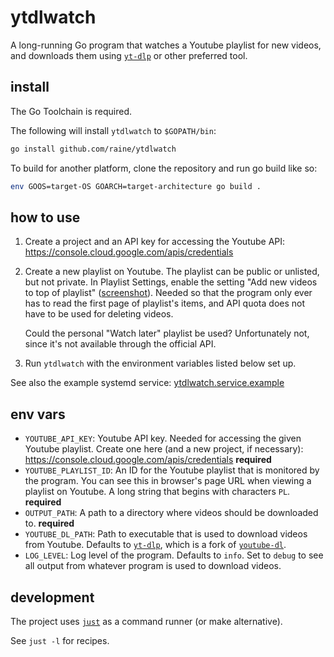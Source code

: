 # ytdlwatch

A long-running Go program that watches a Youtube playlist for new videos, and
downloads them using [`yt-dlp`][yt-dlp] or other preferred tool.

## install

The Go Toolchain is required.

The following will install `ytdlwatch` to `$GOPATH/bin`:

```sh
go install github.com/raine/ytdlwatch
```

To build for another platform, clone the repository and run go build like so:

```sh
env GOOS=target-OS GOARCH=target-architecture go build .
```

## how to use

1. Create a project and an API key for accessing the Youtube API:
   https://console.cloud.google.com/apis/credentials

2. Create a new playlist on Youtube. The playlist can be public or unlisted, but
   not private. In Playlist Settings, enable the setting "Add new videos to top
   of playlist"
   ([screenshot](https://user-images.githubusercontent.com/11027/162623093-046a8400-8438-4261-b2c5-e4517dc28be7.png)).
   Needed so that the program only ever has to read the first page of playlist's
   items, and API quota does not have to be used for deleting videos.

   Could the personal "Watch later" playlist be used? Unfortunately not, since
   it's not available through the official API.

3. Run `ytdlwatch` with the environment variables listed below set up.

See also the example systemd service:
[ytdlwatch.service.example][example-systemd-service]

## env vars

- `YOUTUBE_API_KEY`: Youtube API key. Needed for accessing the given Youtube
  playlist. Create one here (and a new project, if necessary):
  https://console.cloud.google.com/apis/credentials **required**
- `YOUTUBE_PLAYLIST_ID`: An ID for the Youtube playlist that is monitored by the
  program. You can see this in browser's page URL when viewing a playlist on
  Youtube. A long string that begins with characters `PL`. **required**
- `OUTPUT_PATH`: A path to a directory where videos should be downloaded to.
  **required**
- `YOUTUBE_DL_PATH`: Path to executable that is used to download videos from
  Youtube. Defaults to [`yt-dlp`][yt-dlp], which is a fork of
  [`youtube-dl`][youtube-dl].
- `LOG_LEVEL`: Log level of the program. Defaults to `info`. Set to `debug` to
  see all output from whatever program is used to download videos.

## development

The project uses [`just`](https://github.com/casey/just) as a command runner (or
make alternative).

See `just -l` for recipes.

[yt-dlp]: https://github.com/yt-dlp/yt-dlp
[youtube-dl]: https://github.com/ytdl-org/youtube-dl
[example-systemd-service]:
  https://github.com/raine/ytdlwatch/blob/master/ytdlwatch.service.example
